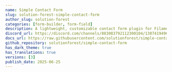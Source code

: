 ```yaml
---
name: Simple Contact Form
slug: solution-forest-simple-contact-form
author_slug: solution-forest
categories: [form-builder, form-field]
description: A lightweight, customizable contact form plugin for FilamentPHP that provides an easy-to-use alternative to Contact Form 7. Build and manage contact forms with a simple, intuitive interface directly from your Filament admin panel.
discord_url: https://discord.com/channels/883083792112300104/1387419496473694429
docs_url: https://raw.githubusercontent.com/solutionforest/simple-contact-form/refs/heads/main/README.md
github_repository: solutionforest/simple-contact-form
has_dark_theme: true
has_translations: true
versions: [3]
publish_date: 2025-06-25
---
```

